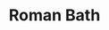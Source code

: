 ---
title: Roman Bath
layout: roman
history: xx
image-url1: 'https://live.staticflickr.com/65535/51777464354_37457f4b2d_k.jpg'
image-title1: Exterior of Roman Bath
reference1: https://victorianweb.org/art/architecture/pennethorne/6.html
tags: research.library Maughan round Cell Weston public.record.office
creator: Kehan Liu
---